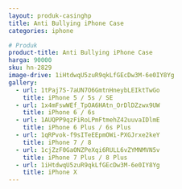 ```yaml
---
layout: produk-casinghp
title: Anti Bullying iPhone Case
categories: iphone

# Produk
product-title: Anti Bullying iPhone Case
harga: 90000
sku: hn-2829
image-drive: 1iHtdwqU5zuR9qkLfGEcDw3M-6e0IY8Yg
gallery:
  - url: 1tPaj7S-7aUN7O6GmtnHneybLEIktTwGo
    title: iPhone 5 / 5s / SE
  - url: 1x4mFswWEf_TpOA6HAtn_OrDlDZzwx9UW
    title: iPhone 6 / 6s
  - url: 1AUQPP9qzFiRoLPmFtmehZ42uuvaIDlmE
    title: iPhone 6 Plus / 6s Plus
  - url: 1qRPvok-f9sITeEEpmOWi-PXGJrxe2keY
    title: iPhone 7 / 8
  - url: 1cjZzF0GaONZPeXqi6RULL6vZYMNMVN5v
    title: iPhone 7 Plus / 8 Plus
  - url: 1iHtdwqU5zuR9qkLfGEcDw3M-6e0IY8Yg
    title: iPhone X
---
```

